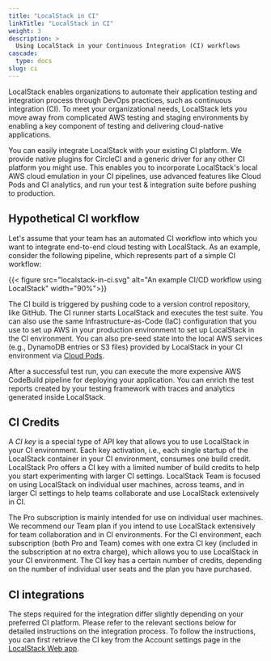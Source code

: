 ```yaml
---
title: "LocalStack in CI"
linkTitle: "LocalStack in CI"
weight: 3
description: >
  Using LocalStack in your Continuous Integration (CI) workflows
cascade:
  type: docs
slug: ci
---
```


LocalStack enables organizations to automate their application testing and integration process through DevOps practices, such as continuous integration (CI). To meet your organizational needs, LocalStack lets you move away from complicated AWS testing and staging environments by enabling a key component of testing and delivering cloud-native applications. 

You can easily integrate LocalStack with your existing CI platform. We provide native plugins for CircleCI and a generic driver for any other CI platform you might use. This enables you to incorporate LocalStack's local AWS cloud emulation in your CI pipelines, use advanced features like Cloud Pods and CI analytics, and run your test & integration suite before pushing to production. 

## Hypothetical CI workflow

Let's assume that your team has an automated CI workflow into which you want to integrate end-to-end cloud testing with LocalStack. As an example, consider the following pipeline, which represents part of a simple CI workflow:

{{< figure src="localstack-in-ci.svg" alt="An example CI/CD workflow using LocalStack" width="90%">}}

The CI build is triggered by pushing code to a version control repository, like GitHub. The CI runner starts LocalStack and executes the test suite. You can also use the same Infrastructure-as-Code (IaC) configuration that you use to set up AWS in your production environment to set up LocalStack in the CI environment. You can also pre-seed state into the local AWS services (e.g., DynamoDB entries or S3 files) provided by LocalStack in your CI environment via [Cloud Pods](https://docs.localstack.cloud/tools/cloud-pods/). 

After a successful test run, you can execute the more expensive AWS CodeBuild pipeline for deploying your application. You can enrich the test reports created by your testing framework with traces and analytics generated inside LocalStack.

## CI Credits

A _CI key_ is a special type of API key that allows you to use LocalStack in your CI environment. Each key activation, i.e., each single startup of the LocalStack container in your CI environment, consumes one build credit. LocalStack Pro offers a CI key with a limited number of build credits to help you start experimenting with larger CI settings. LocalStack Team is focused on using LocalStack on individual user machines, across teams, and in larger CI settings to help teams collaborate and use LocalStack extensively in CI.

The Pro subscription is mainly intended for use on individual user machines. We recommend our Team plan if you intend to use LocalStack extensively for team collaboration and in CI environments. For the CI environment, each subscription (both Pro and Team) comes with one extra CI key (included in the subscription at no extra charge), which allows you to use LocalStack in your CI environment. The CI key has a certain number of credits, depending on the number of individual user seats and the plan you have purchased.

## CI integrations

The steps required for the integration differ slightly depending on your preferred CI platform. Please refer to the relevant sections below for detailed instructions on the integration process. To follow the instructions, you can first retrieve the CI key from the Account settings page in the [LocalStack Web app](https://app.localstack.cloud).
